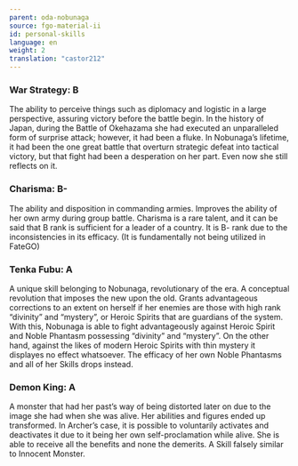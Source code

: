 ```yaml
---
parent: oda-nobunaga
source: fgo-material-ii
id: personal-skills
language: en
weight: 2
translation: "castor212"
---
```


### War Strategy: B

The ability to perceive things such as diplomacy and logistic in a large perspective, assuring victory before the battle begin.
In the history of Japan, during the Battle of Okehazama she had executed an unparalleled form of surprise attack; however, it had been a fluke.
In Nobunaga’s lifetime, it had been the one great battle that overturn strategic defeat into tactical victory, but that fight had been a desperation on her part. Even now she still reflects on it.

### Charisma: B-

The ability and disposition in commanding armies. Improves the ability of her own army during group battle.
Charisma is a rare talent, and it can be said that B rank is sufficient for a leader of a country.
It is B- rank due to the inconsistencies in its efficacy.
(It is fundamentally not being utilized in FateGO)

### Tenka Fubu: A

A unique skill belonging to Nobunaga, revolutionary of the era. A conceptual revolution that imposes the new upon the old.
Grants advantageous corrections to an extent on herself if her enemies are those with high rank “divinity” and “mystery”, or Heroic Spirits that are guardians of the system. With this, Nobunaga is able to fight advantageously against Heroic Spirit and Noble Phantasm possessing “divinity” and “mystery”.
On the other hand, against the likes of modern Heroic Spirits with thin mystery it displayes no effect whatsoever. The efficacy of her own Noble Phantasms and all of her Skills drops instead.

### Demon King: A

A monster that had her past’s way of being distorted later on due to the image she had when she was alive. Her abilities and figures ended up transformed.
In Archer’s case, it is possible to voluntarily activates and deactivates it due to it being her own self-proclamation while alive. She is able to receive all the benefits and none the demerits.
A Skill falsely similar to Innocent Monster.
